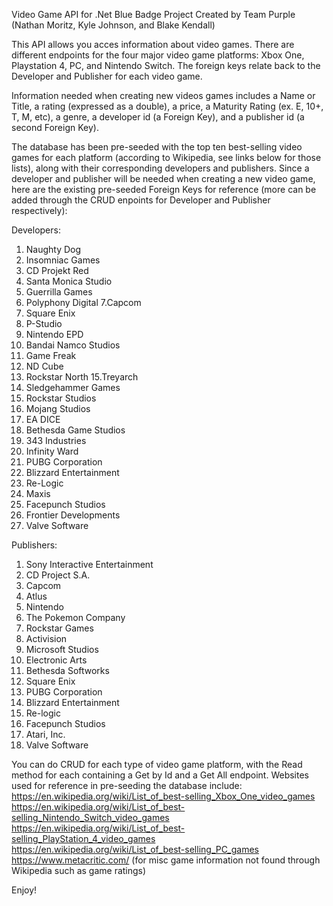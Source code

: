 Video Game API for .Net Blue Badge Project 
Created by Team Purple (Nathan Moritz, Kyle Johnson, and Blake Kendall)

This API allows you acces information about video games. There are different endpoints for the four major video game platforms: Xbox One, Playstation 4, PC, and Nintendo Switch. The foreign keys relate back to the Developer and Publisher for each video game.

Information needed when creating new videos games includes a Name or Title, a rating (expressed as a double), a price, a Maturity Rating (ex. E, 10+, T, M, etc), a genre, a developer id (a Foreign Key), and a publisher id (a second Foreign Key).

The database has been pre-seeded with the top ten best-selling video games for each platform (according to Wikipedia, see links below for those lists), along with their corresponding developers and publishers. Since a developer and publisher will be needed when creating a new video game, here are the existing pre-seeded Foreign Keys for reference (more can be added through the CRUD enpoints for Developer and Publisher respectively):

Developers:
1. Naughty Dog 
2. Insomniac Games 
3. CD Projekt Red 
4. Santa Monica Studio 
5. Guerrilla Games 
6. Polyphony Digital 
7.Capcom 
8. Square Enix 
9. P-Studio 
10. Nintendo EPD 
11. Bandai Namco Studios 
12. Game Freak
13. ND Cube
14. Rockstar North 
15.Treyarch
16. Sledgehammer Games
17. Rockstar Studios
18. Mojang Studios
19. EA DICE 
20. Bethesda Game Studios
21. 343 Industries 
22. Infinity Ward 
23. PUBG Corporation
24. Blizzard Entertainment
25. Re-Logic
26. Maxis
27. Facepunch Studios
28. Frontier Developments
29. Valve Software

Publishers:
1. Sony Interactive Entertainment
2. CD Project S.A. 
3. Capcom 
4. Atlus 
5. Nintendo
6. The Pokemon Company
7. Rockstar Games 
8. Activision 
9. Microsoft Studios 
10. Electronic Arts 
11. Bethesda Softworks 
12. Square Enix
13. PUBG Corporation
14. Blizzard Entertainment
15. Re-logic
16. Facepunch Studios
17. Atari, Inc.
18. Valve Software

You can do CRUD for each type of video game platform, with the Read method for each containing a Get by Id and a Get All endpoint. 
Websites used for reference in pre-seeding the database include:
https://en.wikipedia.org/wiki/List_of_best-selling_Xbox_One_video_games
https://en.wikipedia.org/wiki/List_of_best-selling_Nintendo_Switch_video_games
https://en.wikipedia.org/wiki/List_of_best-selling_PlayStation_4_video_games
https://en.wikipedia.org/wiki/List_of_best-selling_PC_games
https://www.metacritic.com/ (for misc game information not found through Wikipedia such as game ratings)

Enjoy!


